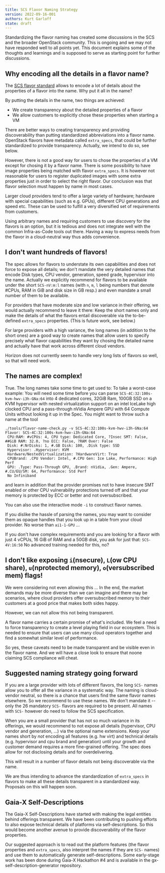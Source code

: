 ```yaml
---
title: SCS Flavor Naming Strategy
version: 2022-09-16-001
authors: Kurt Garloff
state: draft
---
```


Standardizing the flavor naming has created some discussions in the SCS and the
broader OpenStack community. This is ongoing and we may not have responded well
to all points yet. This document explains some of the thoughts and learnings
and is supposed to serve as starting point for further discussions.

## Why encoding all the details in a flavor name?

The [SCS flavor standard](https://github.com/SovereignCloudStack/Docs/blob/main/Design-Docs/flavor-naming.md)
allows to encode a lot of details about the properties of a flavor into the name.
Why put it all in the name?

By putting the details in the name, two things are achieved:
* We create transparency about the detailed properties of a flavor
* We allow customers to explicitly chose these properties when starting a VM

There are better ways to creating transparency and providing discoverability than
putting standardized abbreviations into a flavor name. OpenStack flavors have metadata
called `extra_specs`, that could be further standardized to provide transparency.
Actually, we intend to do so, see below.

However, there is not a good way for users to chose the properties of a VM except
for chosing it by a flavor name. There is some possibility to have image properties
being matched with flavor `extra_specs`. It is however not reasonable for users to
register duplicated images with some extra properties just in order to select the
right flavor. Our conclusion was that flavor selection must happen by name in most
cases.

Larger cloud providers tend to offer a large variety of hardware; hardware with special
capabilities (such as e.g. GPUs), different CPU generations and speed etc. These
can be used to fulfill a very diversified set of requirements from customers.

Using arbitrary names and requiring customers to use discovery for the flavors is
an option, but it is tedious and does not integrate well with the common Infra-as-Code
tools out there. Having a way to express needs from the flavor in a cloud-neutral way
thus adds convenience.

## I don't want hundreds of flavors!

The spec allows for flavors to understate its own capabilities and does not force to
expose all details; we don't mandate the
very detailed names that encode Disk types, CPU vendor, generation, speed grade, hypervisor
into the name. Actually we explicitly recommend for flavors to be available under the
short `SCS-nV:m:l` names (with `n`, `m`, `l` being numbers that denote #CPUs, RAM in GiB
and disk size in GB resp.) and even mandate a small number of them to be available.

For providers that have moderate size and low variance in their offering, we would
actually recommend to leave it there: Keep the short names only and make the details
of what the flavors entail discoverable via the to-be-defined `extra_specs` properties.
(This is future work, see below.)

For large providers with a high variance, the long names (in addition to the short
ones) are a good way to create names that allow users to specify precisely what
flavor capabilities they want by chosing the detailed name and actually have that
work across different cloud vendors.

Horizon does not currently seem to handle very long lists of flavors so well, so
that will need work.

## The names are complex!

True. The long names take some time to get used to: To take a worst-case example:
You will need some time before
you can parse `SCS-4C:32:100s-kvm-hwv-i3h-GNa:64` into 4 dedicated cores, 32GiB
Ram, 100GB SSD on a KVM hypervisor with nested virtualization support on an intel
IceLake high clocked CPU and a pass-through nVidia Ampere GPU with 64 Compute Units
without looking it up in the Spec. You might want to throw such a name at the tool
```
./tools/flavor-name-check.py -v SCS-4C:32:100s-kvm-hwv-i3h-GNa:64
Flavor: SCS-4C:32:100s-kvm-hwv-i3h-GNa:64
 CPU:RAM: #vCPUs: 4, CPU type: Dedicated Core, ?Insec SMT: False, ##GiB RAM: 32.0, ?no ECC: False, ?RAM Over: False
 Disk: #:NrDisks: 1, #.GB Disk: 100, .Disk type: SSD
 Hypervisor: .Hypervisor: KVM
 Hardware/NestedVirtualization: ?HardwareVirt: True
 CPUBrand: .CPU Vendor: Intel, #.CPU Gen: Ice Lake, Performance: High Perf
 GPU: .Type: Pass-Through GPU, .Brand: nVidia, .Gen: Ampere, #.CU/EU/SM: 64, Performance: Std Perf
 No Infiniband
```
and learn in addition that the provider promises not to have insecure
SMT enabled or other CPU vulnerability protections turned off and
that your memory is protected by ECC or better and not oversubscribed.

You can also use the interactive mode `-i` to construct flavor names.

If you dislike the hassle of parsing the names, you may want to consider them
as opaque handles that you look up in a table from your cloud provider.
No worse than `ai1-1-GPU` ...

If you don't have complex requirements and you are looking for a flavor
with just 4 vCPUs, 16 GiB of RAM and a 50GB disk, you ask for just that: `SCS-4V:16:50`
No advanced training needed for this, no?

## I don't like exposing `i`(nsecure), `L`(ow CPU share), `u`(nprotected memory), `o`(versubscribed mem) flags!

We were considering not even allowing this ...
In the end, the market demands may be more diverse than we can imagine and there
may be scenarios, where cloud providers offer oversubscribed memory to their
customers at a good price that makes both sides happy.

However, we can not allow this not being transparent.

A flavor name carries a certain promise of what's included.
We feel a need to force transparency to create a level playing field in
our ecosystem. This is needed to ensure that users can use many cloud
operators together and find a somewhat similar level of performance.

So yes, these caveats need to be made transparent and be visible
even in the flavor name. And we will have a close look to ensure
that noone claiming SCS compliance will cheat.

## Suggested naming strategy going forward

If you are a large provider with lots of different flavors, the long `SCS-`
names allow you to offer all the variance in a systematic way. The naming is
cloud-vendor neutral, so there is a chance that users find the same flavor
names elsewhere. So we recommend to use these names. We don't mandate it -- only
the 26 mandatory `SCS-` flavors are required to be present. All names with
`SCS-` however do need to follow the SCS specification.

When you are a small provider that has not so much variance in its offerings,
we would recommend to not expose all details (hypervisor, CPU vendor and
generation, ...) via the optional name extensions. Keep your names short
by *not* encoding all features (e.g. hw virt) and technical details (e.g.
hypervisor and cpu brand and generation)
until your growth and customer demand requires a more fine-grained offering.
The spec does allow for not disclosing details and for overdelivering.

This will result in a number of flavor details not being discoverable
via the name.

We are thus intending to advance the standardization of `extra_specs`
in flavors to make all these details transparent in a standardized
way. Proposals on this will happen soon.

## Gaia-X Self-Descriptions

The Gaia-X Self-Descriptions have started with making the legal entities
behind offerings transparent. We have been contributing to pushing efforts
to also expose technical details of platforms via self-descriptions.
So this would become another avenue to provide discoverability
of the flavor properties.

Our suggested approach is to read out the platform features (the flavor properties
and `extra_specs`, also interpret the names if they are `SCS-` names) and use
them to automatically generate self-descriptions.
Some early-stage work has been done during Gaia-X Hackathon #4 and is available
in the gx-self-description-generator repository.
